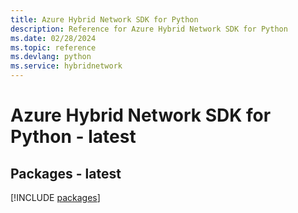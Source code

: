 ```yaml
---
title: Azure Hybrid Network SDK for Python
description: Reference for Azure Hybrid Network SDK for Python
ms.date: 02/28/2024
ms.topic: reference
ms.devlang: python
ms.service: hybridnetwork
---
```

# Azure Hybrid Network SDK for Python - latest
## Packages - latest
[!INCLUDE [packages](hybrid-network-index.md)]